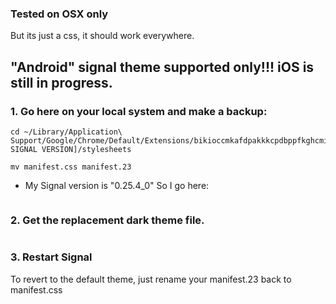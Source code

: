 ### Tested on OSX only
But its just a css, it should work everywhere.

## "Android" signal theme supported only!!! iOS is still in progress.

### 1. Go here on your local system and make a backup: 

```
cd ~/Library/Application\ Support/Google/Chrome/Default/Extensions/bikioccmkafdpakkkcpdbppfkghcmihk/[CURRENT SIGNAL VERSION]/stylesheets
```

```
mv manifest.css manifest.23
```

* My Signal version is "0.25.4_0" So I go here: 

```~/Library/Application\ Support/Google/Chrome/Default/Extensions/bikioccmkafdpakkkcpdbppfkghcmihk/0.25.4_0/stylesheets/
```

### 2. Get the replacement dark theme file.

```curl -O https://raw.githubusercontent.com/NoDataFound/Signal/master/manifest.css
```
### 3. Restart Signal

To revert to the default theme, just rename your manifest.23 back to manifest.css



